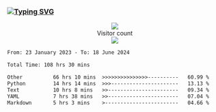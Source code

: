 ### <a href="https://git.io/typing-svg"><img src="https://readme-typing-svg.herokuapp.com?font=Fira+Code&pause=1000&width=435&lines=+Hi+%F0%9F%91%8B+There+is+Chenghow" alt="Typing SVG" /></a>
<p align="center"> 
  <img src="https://github-readme-stats.vercel.app/api?username=chenghow&show_icons=true"><br>
  Visitor count<br>
  <img src="https://profile-counter.glitch.me/chenghow/count.svg">
</p>

<!--START_SECTION:waka-->

```txt
From: 23 January 2023 - To: 18 June 2024

Total Time: 108 hrs 30 mins

Other          66 hrs 10 mins  >>>>>>>>>>>>>>>----------   60.99 %
Python         14 hrs 14 mins  >>>----------------------   13.13 %
Text           10 hrs 8 mins   >>-----------------------   09.34 %
YAML           7 hrs 38 mins   >>-----------------------   07.04 %
Markdown       5 hrs 3 mins    >------------------------   04.66 %
```

<!--END_SECTION:waka-->

